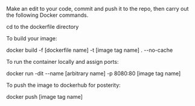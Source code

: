 

Make an edit to your code, commit and push it to the repo, then carry out the following Docker commands.

cd to the dockerfile directory

To build your image:

docker build -f [dockerfile name] -t [image tag name] . --no-cache

To run the container locally and assign ports:

docker run -dit --name [arbitrary name] -p 8080:80 [image tag name]

To push the image to dockerhub for posterity:

docker push [image tag name]